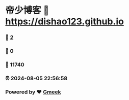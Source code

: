 # 帝少博客 :link: https://dishao123.github.io 
### :page_facing_up: [2](https://dishao123.github.io/tag.html) 
### :speech_balloon: 0 
### :hibiscus: 11740 
### :alarm_clock: 2024-08-05 22:56:58 
### Powered by :heart: [Gmeek](https://github.com/Meekdai/Gmeek)
